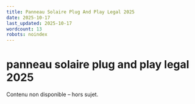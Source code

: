 ```yaml
---
title: Panneau Solaire Plug And Play Legal 2025
date: 2025-10-17
last_updated: 2025-10-17
wordcount: 13
robots: noindex
---
```


# panneau solaire plug and play legal 2025

Contenu non disponible – hors sujet.